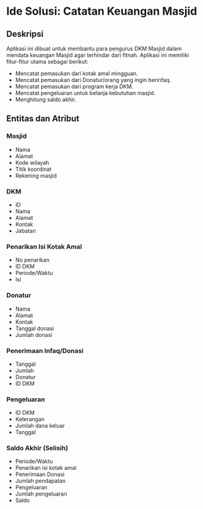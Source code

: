 # Ide Solusi: Catatan Keuangan Masjid

## Deskripsi
Aplikasi ini dibuat untuk membantu para pengurus DKM Masjid dalam mendata keuangan Masjid agar terhindar dari fitnah.
Aplikasi ini memiliki fitur-fitur utama sebagai berikut:
- Mencatat pemasukan dari kotak amal mingguan.
- Mencatat pemasukan dari Donatur/orang yang ingin berinfaq.
- Mencatat pemasukan dari program kerja DKM.
- Mencatat pengeluaran untuk belanja kebutuhan masjid.
- Menghitung saldo akhir.

## Entitas dan Atribut
### Masjid
- Nama
- Alamat
- Kode wilayah
- Titik koordinat
- Rekening masjid

### DKM
- ID
- Nama
- Alamat
- Kontak
- Jabatan

### Penarikan Isi Kotak Amal
- No penarikan
- ID DKM
- Periode/Waktu
- Isi

### Donatur
- Nama
- Alamat
- Kontak
- Tanggal donasi
- Jumlah donasi

### Penerimaan Infaq/Donasi
- Tanggal
- Jumlah
- Donatur
- ID DKM

### Pengeluaran
- ID DKM
- Keterangan
- Jumlah dana keluar
- Tanggal

### Saldo Akhir (Selisih)
- Periode/Waktu
- Penarikan isi kotak amal
- Penerimaan Donasi
- Jumlah pendapatan
- Pengeluaran
- Jumlah pengeluaran
- Saldo
